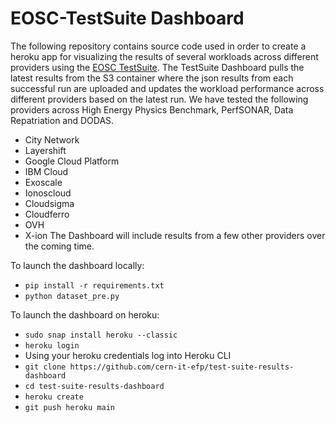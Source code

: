 # EOSC-TestSuite Dashboard
The following repository contains source code used in order to create a heroku app for visualizing the results of several workloads across different providers using the [EOSC TestSuite](https://github.com/cern-it-efp/EOSC-Testsuite).
The TestSuite Dashboard pulls the latest results from the S3 container where the json results from each successful run are uploaded and updates the workload performance across different providers based on the latest run.
We have tested the following providers across High Energy Physics Benchmark, PerfSONAR, Data Repatriation and DODAS.
- City Network
- Layershift
- Google Cloud Platform
- IBM Cloud
- Exoscale
- Ionoscloud
- Cloudsigma
- Cloudferro
- OVH
- X-ion
The Dashboard will include results from a few other providers over the coming time.

To launch the dashboard locally:
- `pip install -r requirements.txt`
- `python dataset_pre.py`

To launch the dashboard on heroku:
- `sudo snap install heroku --classic`
- `heroku login`
- Using your heroku credentials log into Heroku CLI
- `git clone https://github.com/cern-it-efp/test-suite-results-dashboard`
- `cd test-suite-results-dashboard`
- `heroku create`
- `git push heroku main`
